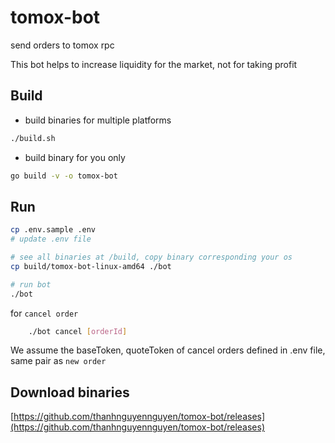 # tomox-bot
send orders to tomox rpc

This bot helps to increase liquidity for the market, not for taking profit

## Build
- build binaries for multiple platforms
```bash
./build.sh
```
- build binary for you only
```bash
go build -v -o tomox-bot
```

## Run
 ```bash
 cp .env.sample .env 
 # update .env file 
 
 # see all binaries at /build, copy binary corresponding your os
 cp build/tomox-bot-linux-amd64 ./bot
 
 # run bot 
 ./bot
 ```

for `cancel order`
```bash
    ./bot cancel [orderId]
```
We assume the baseToken, quoteToken of cancel orders defined in .env file, same pair as `new order`
 
## Download binaries
[https://github.com/thanhnguyennguyen/tomox-bot/releases](https://github.com/thanhnguyennguyen/tomox-bot/releases)
